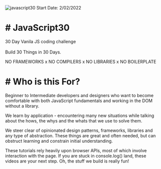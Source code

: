 <img src="https://camo.githubusercontent.com/07ca65497065dd926bd889c53b7b7652f8ef3cbc4320739cf7ebed3c4d34cb2d/68747470733a2f2f6a61766173637269707433302e636f6d2f696d616765732f4a53332d736f6369616c2d73686172652e706e67" alt="javascript30" />
Start Date: 2/02/2022
<h1># JavaScript30</h1>
<p>
  30 Day Vanila JS coding challenge<br><br>
  Build 30 Things in 30 Days.
</p>
<p>NO FRAMEWORKS x NO COMPILERS x NO LIBRARIES x NO BOILERPLATE</p>
<h1># Who is this For?</h1>
<p>
  Beginner to Intermediate developers and designers who want to become comfortable with both JavaScript fundamentals and working in the DOM without a library.
</p>
<p>
  We learn by application - encountering many new situations while talking about the hows, the whys and the whats that we use to solve them.
  
  We steer clear of opinionated design patterns, frameworks, libraries and any type of abstraction. These things are great and often needed, but can obstruct learning and constrain initial understanding.

These tutorials rely heavily upon browser APIs, most of which involve interaction with the page. If you are stuck in console.log() land, these videos are your next step. Oh, the stuff we build is really fun!
</p>
